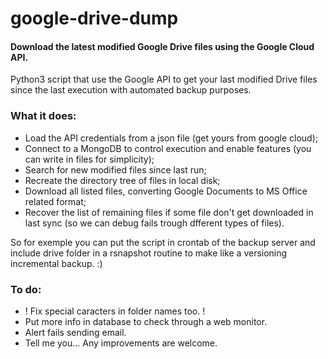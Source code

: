 # google-drive-dump
#### Download the latest modified Google Drive files using the Google Cloud API.

Python3 script that use the Google API to get your last modified Drive files since the last execution with automated backup purposes.

### What it does:

- Load the API credentials from a json file (get yours from google cloud);
- Connect to a MongoDB to control execution and enable features (you can write in files for simplicity);
- Search for new modified files since last run;
- Recreate the directory tree of files in local disk;
- Download all listed files, converting Google Documents to MS Office related format;
- Recover the list of remaining files if some file don't get downloaded in last sync (so we can debug fails trough dfferent types of files).

So for exemple you can put the script in crontab of the backup server and include drive folder in a rsnapshot routine to make like a versioning incremental backup. :)

### To do:

- ! Fix special caracters in folder names too. ! 
- Put more info in database to check through a web monitor.
- Alert fails sending email.
- Tell me you... Any improvements are welcome.
